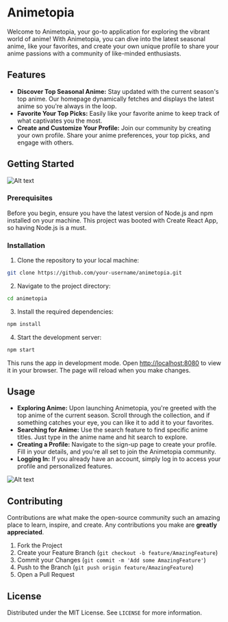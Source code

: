 # Animetopia

Welcome to Animetopia, your go-to application for exploring the vibrant world of anime! With Animetopia, you can dive into the latest seasonal anime, like your favorites, and create your own unique profile to share your anime passions with a community of like-minded enthusiasts.

## Features

- **Discover Top Seasonal Anime:** Stay updated with the current season's top anime. Our homepage dynamically fetches and displays the latest anime so you're always in the loop.
- **Favorite Your Top Picks:** Easily like your favorite anime to keep track of what captivates you the most.
- **Create and Customize Your Profile:** Join our community by creating your own profile. Share your anime preferences, your top picks, and engage with others.

## Getting Started

![Alt text](https://drive.google.com/uc?export=view&id=1csGvwNWNhnBvoMbrObITtNQHELQfFyHN "Animetopia")

### Prerequisites

Before you begin, ensure you have the latest version of Node.js and npm installed on your machine. This project was booted with Create React App, so having Node.js is a must.

### Installation

1. Clone the repository to your local machine:

```bash
git clone https://github.com/your-username/animetopia.git
```

2. Navigate to the project directory:

```bash
cd animetopia
```

3. Install the required dependencies:

```bash
npm install
```

4. Start the development server:

```bash
npm start
```

This runs the app in development mode. Open [http://localhost:8080](http://localhost:8080) to view it in your browser. The page will reload when you make changes.

## Usage

- **Exploring Anime:** Upon launching Animetopia, you're greeted with the top anime of the current season. Scroll through the collection, and if something catches your eye, you can like it to add it to your favorites.
- **Searching for Anime:** Use the search feature to find specific anime titles. Just type in the anime name and hit search to explore.
- **Creating a Profile:** Navigate to the sign-up page to create your profile. Fill in your details, and you're all set to join the Animetopia community.
- **Logging In:** If you already have an account, simply log in to access your profile and personalized features.

![Alt text](https://drive.google.com/uc?export=view&id=1eZ1ofDHdFEAgDCzp5eCdJTsYTTy-cjYo "Seasonal Anime Dashboard")

## Contributing

Contributions are what make the open-source community such an amazing place to learn, inspire, and create. Any contributions you make are **greatly appreciated**.

1. Fork the Project
2. Create your Feature Branch (`git checkout -b feature/AmazingFeature`)
3. Commit your Changes (`git commit -m 'Add some AmazingFeature'`)
4. Push to the Branch (`git push origin feature/AmazingFeature`)
5. Open a Pull Request

## License

Distributed under the MIT License. See `LICENSE` for more information.
